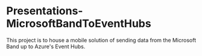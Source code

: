 # Presentations-MicrosoftBandToEventHubs
This project is to house a mobile solution of sending data from the Microsoft Band up to Azure's Event Hubs. 
